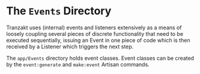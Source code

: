 # The `Events` Directory
Tranzakt uses (internal) events and listeners extensively as a means of loosely coupling
several pieces of discrete functionality that need to be executed sequentially,
issuing an Event in one piece of code which is then received by a Listener
which triggers the next step.

The `app/Events` directory holds event classes.
Event classes can be created by the `event:generate` and `make:event` Artisan commands.
